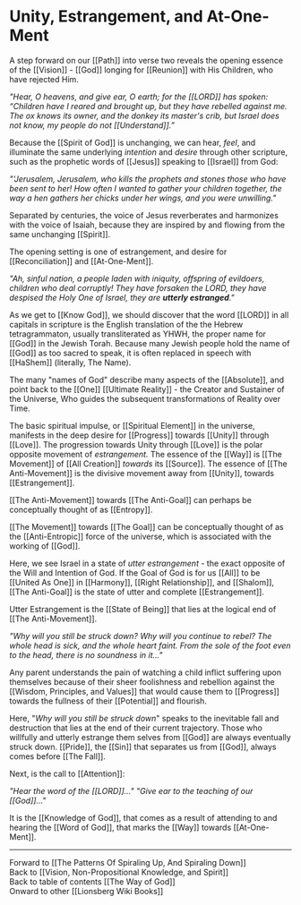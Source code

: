 # Unity, Estrangement, and At-One-Ment

A step forward on our [[Path]] into verse two reveals the opening essence of the [[Vision]] - [[God]] longing for [[Reunion]] with His Children, who have rejected Him. 

*"Hear, O heavens, and give ear, O earth; for the [[LORD]] has spoken:
“Children have I reared and brought up, but they have rebelled against me. The ox knows its owner, and the donkey its master's crib,
but Israel does not know, my people do not [[Understand]].”*

Because the [[Spirit of God]] is unchanging, we can hear, *feel*, and illuminate the same underlying *intention* and *desire* through other scripture, such as the prophetic words of [[Jesus]] speaking to [[Israel]] from God: 

*"'Jerusalem, Jerusalem, who kills the prophets and stones those who have been sent to her! How often I wanted to gather your children together, the way a hen gathers her chicks under her wings, and you were unwilling."*  

Separated by centuries, the voice of Jesus reverberates and harmonizes with the voice of Isaiah, because they are inspired by and flowing from the same unchanging [[Spirit]]. 

The opening setting is one of estrangement, and desire for [[Reconciliation]] and [[At-One-Ment]]. 

*"Ah, sinful nation, a people laden with iniquity, offspring of evildoers,
children who deal corruptly! They have forsaken the LORD,
they have despised the Holy One of Israel, they are **utterly estranged**."*

As we get to [[Know God]], we should discover that the word [[LORD]] in all capitals in scripture is the English translation of the the Hebrew tetragrammaton, usually transliterated as YHWH, the proper name for [[God]] in the Jewish Torah. Because many Jewish people hold the name of [[God]] as too sacred to speak, it is often replaced in speech with [[HaShem]] (literally, The Name). 

The many "names of God" describe many aspects of the [[Absolute]], and point back to the [[One]] [[Ultimate Reality]] - the Creator and Sustainer of the Universe, Who guides the subsequent transformations of Reality over Time. 

The basic spiritual impulse, or [[Spiritual Element]] in the universe, manifests in the deep desire for [[Progress]] towards [[Unity]] through [[Love]]. The progression towards Unity through [[Love]] is the polar opposite movement of *estrangement.* The essence of the [[Way]] is [[The Movement]] of [[All Creation]] *towards* its [[Source]]. The essence of [[The Anti-Movement]] is the divisive movement away from [[Unity]], towards [[Estrangement]]. 

[[The Anti-Movement]] towards [[The Anti-Goal]] can perhaps be conceptually thought of as [[Entropy]]. 

[[The Movement]] towards [[The Goal]] can be conceptually thought of as the [[Anti-Entropic]] force of the universe, which is associated with the working of [[God]]. 

Here, we see Israel in a state of *utter estrangement* - the exact opposite of the Will and Intention of God. If the Goal of God is for us [[All]] to be [[United As One]] in [[Harmony]], [[Right Relationship]], and [[Shalom]], [[The Anti-Goal]] is the state of utter and complete [[Estrangement]]. 

Utter Estrangement is the [[State of Being]] that lies at the logical end of [[The Anti-Movement]]. 

*"Why will you still be struck down?
Why will you continue to rebel?
The whole head is sick, and the whole heart faint. From the sole of the foot even to the head, there is no soundness in it..."*

Any parent understands the pain of watching a child inflict suffering upon themselves because of their sheer foolishness and rebellion against the [[Wisdom, Principles, and Values]] that would cause them to [[Progress]] towards the fullness of their [[Potential]] and flourish. 

Here, "*Why will you still be struck down*" speaks to the inevitable fall and destruction that lies at the end of their current trajectory. Those who willfully and utterly estrange them selves from [[God]] are always eventually struck down. [[Pride]], the [[Sin]] that separates us from [[God]], always comes before [[The Fall]]. 

Next, is the call to [[Attention]]: 

*"Hear the word of the [[LORD]]..."
"Give ear to the teaching of our [[God]]..."*

It is the [[Knowledge of God]], that comes as a result of attending to and hearing the [[Word of God]], that marks the [[Way]] towards [[At-One-Ment]]. 

___

Forward to [[The Patterns Of Spiraling Up, And Spiraling Down]]  
Back to [[Vision, Non-Propositional Knowledge, and Spirit]]  
Back to table of contents [[The Way of God]]  
Onward to other [[Lionsberg Wiki Books]]  

